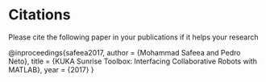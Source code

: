 


# Citations

Please cite the following paper in your publications if it helps your research 

@inproceedings{safeea2017,
  author = {Mohammad Safeea and Pedro Neto},
  title = {KUKA Sunrise Toolbox: Interfacing Collaborative Robots with
MATLAB},
  year = {2017}
  }
